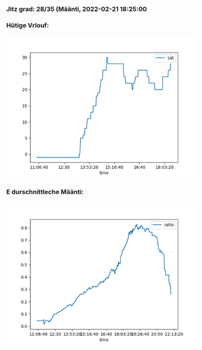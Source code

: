 ### Jitz grad: 28/35 (Määnti, 2022-02-21 18:25:00

### Hütige Vrlouf:
![Graph](Today.png)

### E durschnittleche Määnti:
![Graph](Määnti.png)